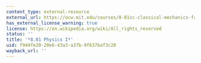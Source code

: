```yaml
---
content_type: external-resource
external_url: https://ocw.mit.edu/courses/8-01sc-classical-mechanics-fall-2016/
has_external_license_warning: true
license: https://en.wikipedia.org/wiki/All_rights_reserved
status: ''
title: '*8.01 Physics I*'
uid: f944fe20-20e6-43a3-a37b-9f637baf3c20
wayback_url: ''
---
```

